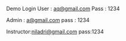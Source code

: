 Demo Login
User : aq@gmail.com 
Pass : 1234

Admin : a@gmail.com 
pass : 1234

Instructor:niladri@gmail.com
pass:1234
